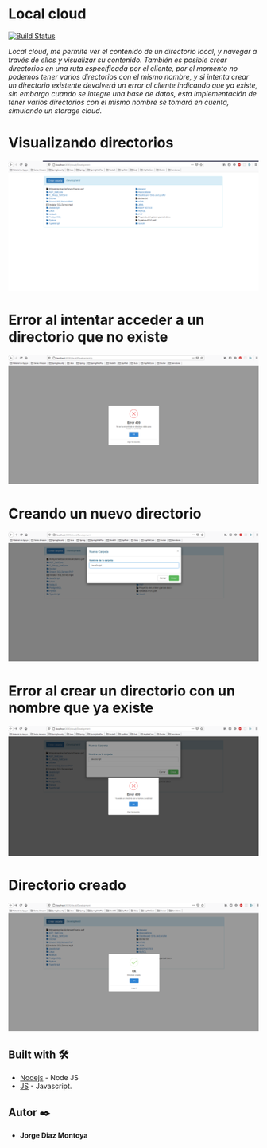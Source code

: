 # Local cloud

[![Build Status](https://travis-ci.org/joemccann/dillinger.svg?branch=master)](https://travis-ci.org/joemccann/dillinger)

_Local cloud, me permite ver el contenido de un directorio local, y navegar a través de ellos y visualizar su contenido. También es posible crear directorios en una ruta especificada por el cliente, por el momento no podemos tener varios directorios con el mismo nombre, y si intenta crear un directorio existente devolverá un error al cliente indicando que ya existe, sin embargo cuando se integre una base de datos, esta implementación de tener varios directorios con el mismo nombre se tomará en cuenta, simulando un storage cloud._

# Visualizando directorios
![Visualizando directorios][cap1]


# Error al intentar acceder a un directorio que no existe
![Error dir no existe][cap2]


# Creando un nuevo directorio
![Crear carpeta][cap3]


# Error al crear un directorio con un nombre que ya existe
![Carpeta existente][cap4]


# Directorio creado
![Carpeta creada][cap5]


## Built with 🛠️

- [Nodejs](https://nodejs.org/en/) - Node JS
- [JS](https://developer.mozilla.org/es/docs/Web/JavaScript) - Javascript.

## Autor ✒️

- **Jorge Diaz Montoya**

[cap1]: /docs/cap1.png "Visualizando directorios"
[cap2]: /docs/cap2.png "Error dir no existe"
[cap3]: /docs/cap3.png "Crear carpeta"
[cap4]: /docs/cap4.png "Carpeta existente"
[cap5]: /docs/cap5.png "Carpeta creada"